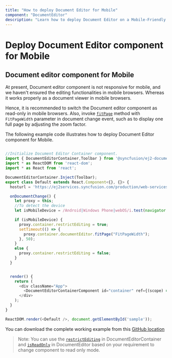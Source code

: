 ```yaml
---
title: "How to deploy Document Editor for Mobile"
component: "DocumentEditor"
description: "Learn how to deploy Document Editor on a Mobile-Friendly Web page, such as to switch automatically in ready-only and full-page views when opened in mobile browsers."
---
```


# Deploy Document Editor component for Mobile

## Document editor component for Mobile

At present, Document editor component is not responsive for mobile, and we haven't ensured the editing functionalities in mobile browsers. Whereas it works properly as a document viewer in mobile browsers.

Hence, it is recommended to switch the Document editor component as read-only in mobile browsers. Also, invoke [`fitPage`](../../api/document-editor/#fitpage/) method with `FitPageWidth` parameter in document change event, such as to display one full page by adjusting the zoom factor.

The following example code illustrates how to deploy Document Editor component for Mobile.

```typescript

//Initialize Document Editor Container component.
import { DocumentEditorContainer,Toolbar } from '@syncfusion/ej2-documenteditor';
import * as ReactDOM from 'react-dom';
import * as React from 'react';

DocumentEditorContainer.Inject(Toolbar);
export class Default extends React.Component<{}, {}> {
  hosturl = 'https://ej2services.syncfusion.com/production/web-services/api/documenteditor/';

  onDocumentChange() {
    let proxy = this;
    //To detect the device
    let isMobileDevice = /Android|Windows Phone|webOS/i.test(navigator.userAgent);

    if (isMobileDevice) {
      proxy.container.restrictEditing = true;
      setTimeout(() => {
        proxy.container.documentEditor.fitPage("FitPageWidth");
      }, 50);
    }
    else {
      proxy.container.restrictEditing = false;
    }
  }


  render() {
    return (
      <div className="App">
        <DocumentEditorContainerComponent id="container" ref={(scope) => { this.container = scope; }} style={{ 'height': '590px' }} enableToolbar={true} documentChange={this.onDocumentChange.bind(this)} serviceUrl={this.hosturl} height={'590px'}/>
      </div>
    );
  }
}

ReactDOM.render(<Default />, document.getElementById('sample'));

```

You can download the complete working example from this [GitHub location](https://github.com/SyncfusionExamples/Deploy-Document-Editor-in-Mobile-Friendly-Web-page/)

>Note: You can use the [`restrictEditing`](../../api/document-editor-container#restrictediting) in DocumentEditorContainer and [`isReadOnly`](../../api/document-editor/#isreadonly) in DocumentEditor based on your requirement to change component to read only mode.